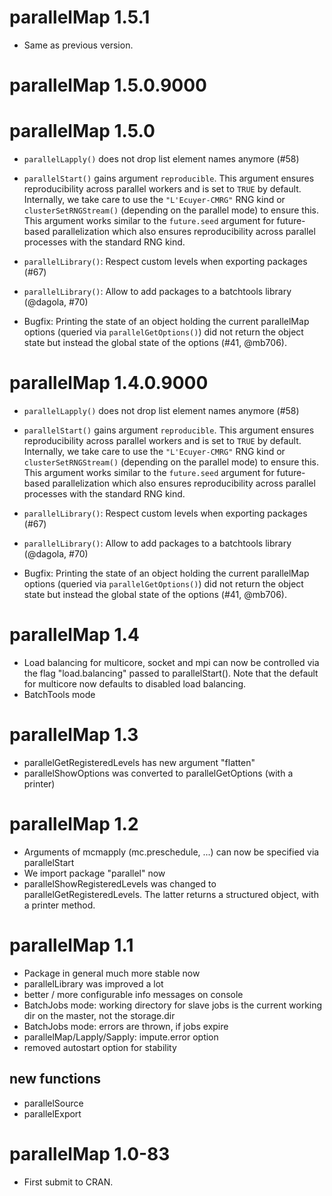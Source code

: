 <!-- NEWS.md is maintained by https://cynkra.github.io/fledge, do not edit -->

# parallelMap 1.5.1

- Same as previous version.


# parallelMap 1.5.0.9000


# parallelMap 1.5.0

- `parallelLapply()` does not drop list element names anymore (#58)
- `parallelStart()` gains argument `reproducible`.
  This argument ensures reproducibility across parallel workers and is set to `TRUE` by default.
  Internally, we take care to use the `"L'Ecuyer-CMRG"` RNG kind or `clusterSetRNGStream()` (depending on the parallel mode) to ensure this.
  This argument works similar to the `future.seed` argument for future-based parallelization which also ensures reproducibility across parallel processes with the standard RNG kind.

- `parallelLibrary()`: Respect custom levels when exporting packages (#67)

- `parallelLibrary()`: Allow to add packages to a batchtools library (@dagola, #70)

- Bugfix: Printing the state of an object holding the current parallelMap options (queried via `parallelGetOptions()`) did not return the object state but instead the global state of the options (#41, @mb706).


# parallelMap 1.4.0.9000

- `parallelLapply()` does not drop list element names anymore (#58)
- `parallelStart()` gains argument `reproducible`.
  This argument ensures reproducibility across parallel workers and is set to `TRUE` by default.
  Internally, we take care to use the `"L'Ecuyer-CMRG"` RNG kind or `clusterSetRNGStream()` (depending on the parallel mode) to ensure this.
  This argument works similar to the `future.seed` argument for future-based parallelization which also ensures reproducibility across parallel processes with the standard RNG kind.

- `parallelLibrary()`: Respect custom levels when exporting packages (#67)

- `parallelLibrary()`: Allow to add packages to a batchtools library (@dagola, #70)

- Bugfix: Printing the state of an object holding the current parallelMap options (queried via `parallelGetOptions()`) did not return the object state but instead the global state of the options (#41, @mb706).

# parallelMap 1.4

- Load balancing for multicore, socket and mpi can now be controlled via the flag
  "load.balancing" passed to parallelStart().
  Note that the default for multicore now defaults to disabled load balancing.
- BatchTools mode

# parallelMap 1.3

- parallelGetRegisteredLevels has new argument "flatten"
- parallelShowOptions was converted to parallelGetOptions (with a printer)

# parallelMap 1.2

- Arguments of mcmapply (mc.preschedule, ...) can now be specified via parallelStart
- We import package "parallel" now
- parallelShowRegisteredLevels was changed to parallelGetRegisteredLevels.
  The latter returns a structured object, with a printer method.

# parallelMap 1.1

- Package in general much more stable now
- parallelLibrary was improved a lot
- better / more configurable info messages on console
- BatchJobs mode: working directory for slave jobs is the current working dir on the master,
  not the storage.dir
- BatchJobs mode: errors are thrown, if jobs expire
- parallelMap/Lapply/Sapply: impute.error option
- removed autostart option for stability

## new functions

- parallelSource
- parallelExport

# parallelMap 1.0-83

- First submit to CRAN.

